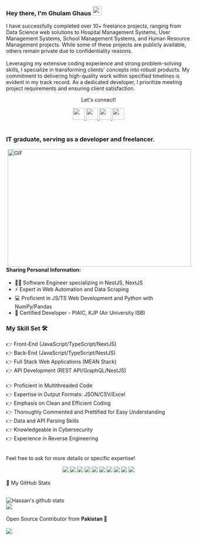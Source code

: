 ### Hey there, I'm Ghulam Ghaus <img src="https://media.giphy.com/media/hvRJCLFzcasrR4ia7z/giphy.gif" height="25px" width="25px">

<p>I have successfully completed over 10+ freelance projects, ranging from Data Science web solutions to Hospital Management Systems, User Management Systems, School Management Systems, and Human Resource Management projects. While some of these projects are publicly available, others remain private due to confidentiality reasons.
</br></br>
Leveraging my extensive coding experience and strong problem-solving skills, I specialize in transforming clients' concepts into robust products. My commitment to delivering high-quality work within specified timelines is evident in my track record. As a dedicated developer, I prioritize meeting project requirements and ensuring client satisfaction.</p>

<div align="center">
<p align="center">Let's connect!</p>

<!-- <a href="https://www.facebook.com/></a> -->

<a href="https://www.linkedin.com/in/ghulam-ghaus-5b4ba9194/">
    <img width="32" height="32" src="https://static-exp1.licdn.com/sc/h/al2o9zrvru7aqj8e1x2rzsrca" />
</a>
<!-- <a href="https://t.me/ghaus266">
    <img width="32" height="32" src="https://telegram.org/favicon.ico?3" />
</a> -->

<a href="mailto:ghulamghaus266@gmail.com">
    <img width="32" height="32" src="https://ssl.gstatic.com/ui/v1/icons/mail/rfr/gmail.ico" />
</a>
<!-- <a href="https://www.instagram.com/ghaus266/">
    <img width="32" height="32" src="https://www.instagram.com/static/images/ico/apple-touch-icon-76x76-precomposed.png/666282be8229.png" />
</a> -->

<a href="https://api.whatsapp.com/send?phone=923067956164">
    <img width="32" height="32" src="https://web.whatsapp.com/favicon-64x64.ico" />
</a>

<!-- <a href="https://www.fiverr.com/ghaus266">
    <img width="32" height="32" src="https://npm-assets.fiverrcdn.com/assets/layout/favicon-32x32.3ac9a80.png" />
</a> -->

<a href="https://www.upwork.com/freelancers/~018e9f6013ee023bf0">
    <img width="32" height="32" src="https://raw.githubusercontent.com/rahneverd/rahneverd/main/upwork.ico" />
</a>
</div>

<br>

### IT graduate, serving as a developer and freelancer.

<img align="right" alt="GIF" src="code.gif" width="500" height="320" />

#### Sharing Personal Information:

- 🙋‍♂️ Software Engineer specializing in NestJS, NextJS
- ⚡ Expert in Web Automation and Data Scraping
- 💻 Proficient in JS/TS Web Development and Python with NumPy/Pandas
- 📑 Certified Developer - PIAIC, KJP (Air University ISB)

### My Skill Set 🛠

👉 Front-End (JavaScript/TypeScript/NextJS)<br>
👉 Back-End (JavaScript/TypeScript/NestJS)<br>
👉 Full Stack Web Applications (MEAN Stack)<br>
👉 API Development (REST API/GraphQL/NestJS)<br>
<br>
👉 Proficient in Multithreaded Code<br>
👉 Expertise in Output Formats: JSON/CSV/Excel<br>
👉 Emphasis on Clean and Efficient Coding<br>
👉 Thoroughly Commented and Prettified for Easy Understanding<br>
👉 Data and API Parsing Skills<br>
👉 Knowledgeable in Cybersecurity<br>
👉 Experience in Reverse Engineering<br>
<br>

Feel free to ask for more details or specific expertise!

<div align="center">
    <img src="https://img.shields.io/badge/JavaScript-F7DF1E?style=for-the-badge&logo=javascript&logoColor=white" />
    <img src="https://img.shields.io/badge/TypeScript-007ACC?style=for-the-badge&logo=typescript&logoColor=white" />
    <img src="https://img.shields.io/badge/Node.js-43853D?style=for-the-badge&logo=node.js&logoColor=white" />
    <img src="https://img.shields.io/badge/NestJS-black?style=for-the-badge&logo=nestjs&logoColor=red" />
    <img src="https://img.shields.io/badge/Next.js-black?style=for-the-badge&logo=next.js&logoColor=white" />
    <img src="https://img.shields.io/badge/Python-blue?style=for-the-badge&logo=python&logoColor=blue" />
    <img src="https://img.shields.io/badge/NumPy-blue?style=for-the-badge&logo=numpy&logoColor=white" />
    <img src="https://img.shields.io/badge/Pandas-blue?style=for-the-badge&logo=pandas&logoColor=white" />
    <img src="https://img.shields.io/badge/Puppeteer-40B5A4?style=for-the-badge&logo=puppeteer&logoColor=white" />
    <img src="https://img.shields.io/badge/PostgreSQL-blue?style=for-the-badge&logo=postgresql&logoColor=white" />

</div>
<br>
<summary>📝 My GitHub Stats</summary>
<br>

![Hassan's github stats](https://github-readme-stats.vercel.app/api?username=ghaus266&theme=gotham&show_icons=true&include_all_commits=true&)
<br>
<img align="center"  src="https://github-readme-stats.vercel.app/api/top-langs/?username=ghaus266&layout=compact&theme=gotham&count_private=true&include_all_commits=true" />
<br><br>
Open Source Contributor from <b>Pakistan<b> 💚
<br><br>
![](https://visitor-badge.glitch.me/badge?page_id=ghaus266.ghaus266)
<br>
